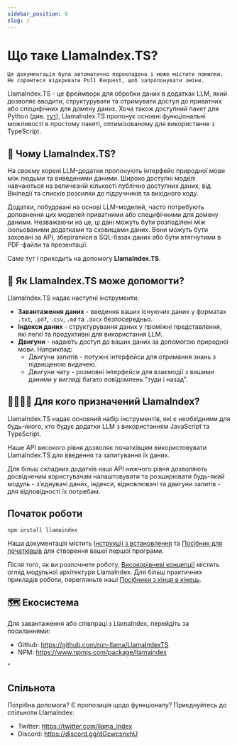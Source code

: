 ```yaml
---
sidebar_position: 0
slug: /
---
```


# Що таке LlamaIndex.TS?

`Ця документація була автоматично перекладена і може містити помилки. Не соромтеся відкривати Pull Request, щоб запропонувати зміни.`

LlamaIndex.TS - це фреймворк для обробки даних в додатках LLM, який дозволяє вводити, структурувати та отримувати доступ до приватних або специфічних для домену даних. Хоча також доступний пакет для Python (див. [тут](https://docs.llamaindex.ai/en/stable/)), LlamaIndex.TS пропонує основні функціональні можливості в простому пакеті, оптимізованому для використання з TypeScript.

## 🚀 Чому LlamaIndex.TS?

На своєму корені LLM-додатки пропонують інтерфейс природної мови між людьми та виведеними даними. Широко доступні моделі навчаються на величезній кількості публічно доступних даних, від Вікіпедії та списків розсилки до підручників та вихідного коду.

Додатки, побудовані на основі LLM-моделей, часто потребують доповнення цих моделей приватними або специфічними для домену даними. Незважаючи на це, ці дані можуть бути розподілені між ізольованими додатками та сховищами даних. Вони можуть бути заховані за API, зберігатися в SQL-базах даних або бути втягнутими в PDF-файли та презентації.

Саме тут і приходить на допомогу **LlamaIndex.TS**.

## 🦙 Як LlamaIndex.TS може допомогти?

LlamaIndex.TS надає наступні інструменти:

- **Завантаження даних** - введення ваших існуючих даних у форматах `.txt`, `.pdf`, `.csv`, `.md` та `.docx` безпосередньо.
- **Індекси даних** - структурування даних у проміжні представлення, які легкі та продуктивні для використання LLM.
- **Двигуни** - надають доступ до ваших даних за допомогою природної мови. Наприклад:
  - Двигуни запитів - потужні інтерфейси для отримання знань з підвищеною видачею.
  - Двигуни чату - розмовні інтерфейси для взаємодії з вашими даними у вигляді багато повідомлень "туди і назад".

## 👨‍👩‍👧‍👦 Для кого призначений LlamaIndex?

LlamaIndex.TS надає основний набір інструментів, які є необхідними для будь-якого, хто будує додатки LLM з використанням JavaScript та TypeScript.

Наше API високого рівня дозволяє початківцям використовувати LlamaIndex.TS для введення та запитування їх даних.

Для більш складних додатків наші API нижчого рівня дозволяють досвідченим користувачам налаштовувати та розширювати будь-який модуль - з'єднувачі даних, індекси, відновлювачі та двигуни запитів - для відповідності їх потребам.

## Початок роботи

`npm install llamaindex`

Наша документація містить [Інструкції з встановлення](./installation.mdx) та [Посібник для початківців](./starter.md) для створення вашої першої програми.

Після того, як ви розпочнете роботу, [Високорівневі концепції](./concepts.md) містить огляд модульної архітектури LlamaIndex. Для більш практичних прикладів роботи, перегляньте наші [Посібники з кінця в кінець](./end_to_end.md).

## 🗺️ Екосистема

Для завантаження або співпраці з LlamaIndex, перейдіть за посиланнями:

- Github: https://github.com/run-llama/LlamaIndexTS
- NPM: https://www.npmjs.com/package/llamaindex

"

## Спільнота

Потрібна допомога? Є пропозиція щодо функціоналу? Приєднуйтесь до спільноти LlamaIndex:

- Twitter: https://twitter.com/llama_index
- Discord: https://discord.gg/dGcwcsnxhU
